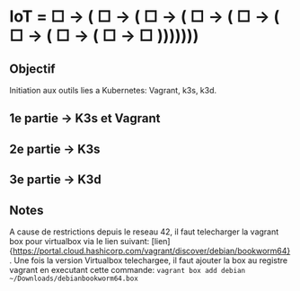# IoT =  □ -> ( □ -> ( □ -> ( □ -> ( □ -> ( □ -> ( □ -> ( □ -> □ )))))))

## Objectif
Initiation aux outils lies a Kubernetes: Vagrant, k3s, k3d.

## 1e partie -> K3s et Vagrant

## 2e partie -> K3s

## 3e partie -> K3d

## Notes
A cause de restrictions depuis le reseau 42, il faut telecharger la vagrant box pour virtualbox via le lien suivant: [lien]{https://portal.cloud.hashicorp.com/vagrant/discover/debian/bookworm64}.
Une fois la version Virtualbox telechargee, il faut ajouter la box au registre vagrant en executant cette commande: `vagrant box add debian ~/Downloads/debianbookworm64.box`
